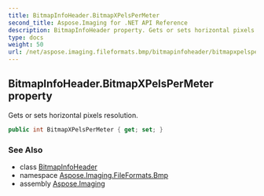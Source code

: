 ```yaml
---
title: BitmapInfoHeader.BitmapXPelsPerMeter
second_title: Aspose.Imaging for .NET API Reference
description: BitmapInfoHeader property. Gets or sets horizontal pixels resolution
type: docs
weight: 50
url: /net/aspose.imaging.fileformats.bmp/bitmapinfoheader/bitmapxpelspermeter/
---
```

## BitmapInfoHeader.BitmapXPelsPerMeter property

Gets or sets horizontal pixels resolution.

```csharp
public int BitmapXPelsPerMeter { get; set; }
```

### See Also

* class [BitmapInfoHeader](../)
* namespace [Aspose.Imaging.FileFormats.Bmp](../../bitmapinfoheader/)
* assembly [Aspose.Imaging](../../../)


